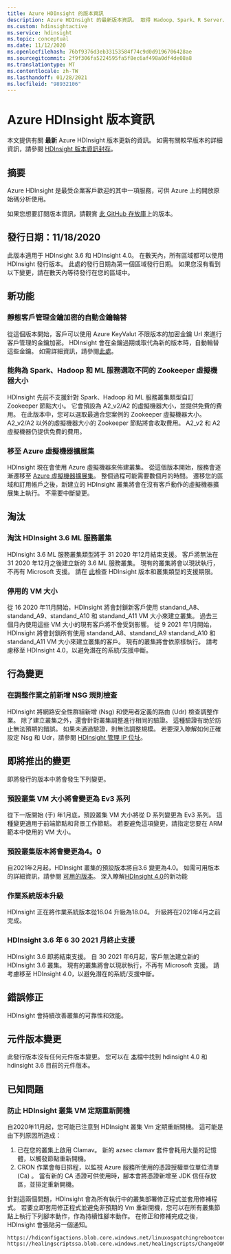 ```yaml
---
title: Azure HDInsight 的版本資訊
description: Azure HDInsight 的最新版本資訊。 取得 Hadoop、Spark、R Server、Hive 等的開發秘訣和詳細資料。
ms.custom: hdinsightactive
ms.service: hdinsight
ms.topic: conceptual
ms.date: 11/12/2020
ms.openlocfilehash: 76bf9376d3eb33153584f74c9d0d9196706428ae
ms.sourcegitcommit: 2f9f306fa5224595fa5f8ec6af498a0df4de08a8
ms.translationtype: MT
ms.contentlocale: zh-TW
ms.lasthandoff: 01/28/2021
ms.locfileid: "98932106"
---
```

# <a name="azure-hdinsight-release-notes"></a>Azure HDInsight 版本資訊

本文提供有關 **最新** Azure HDInsight 版本更新的資訊。 如需有關較早版本的詳細資訊，請參閱 [HDInsight 版本資訊封存](hdinsight-release-notes-archive.md)。

## <a name="summary"></a>摘要

Azure HDInsight 是最受企業客戶歡迎的其中一項服務，可供 Azure 上的開放原始碼分析使用。

如果您想要訂閱版本資訊，請觀賞 [此 GitHub 存放庫](https://github.com/hdinsight/release-notes/releases)上的版本。

## <a name="release-date-11182020"></a>發行日期：11/18/2020

此版本適用于 HDInsight 3.6 和 HDInsight 4.0。 在數天內，所有區域都可以使用 HDInsight 發行版本。 此處的發行日期為第一個區域發行日期。 如果您沒有看到以下變更，請在數天內等待發行在您的區域中。

## <a name="new-features"></a>新功能
### <a name="auto-key-rotation-for-customer-managed-key-encryption-at-rest"></a>靜態客戶管理金鑰加密的自動金鑰輪替
從這個版本開始，客戶可以使用 Azure KeyValut 不限版本的加密金鑰 Url 來進行客戶管理的金鑰加密。 HDInsight 會在金鑰過期或取代為新的版本時，自動輪替這些金鑰。 如需詳細資訊，請參閱[此處](./disk-encryption.md)。

### <a name="ability-to-select-different-zookeeper-virtual-machine-sizes-for-spark-hadoop-and-ml-services"></a>能夠為 Spark、Hadoop 和 ML 服務選取不同的 Zookeeper 虛擬機器大小
HDInsight 先前不支援針對 Spark、Hadoop 和 ML 服務叢集類型自訂 Zookeeper 節點大小。 它會預設為 A2_v2/A2 的虛擬機器大小，並提供免費的費用。 在此版本中，您可以選取最適合您案例的 Zookeeper 虛擬機器大小。 A2_v2/A2 以外的虛擬機器大小的 Zookeeper 節點將會收取費用。 A2_v2 和 A2 虛擬機器仍提供免費的費用。

### <a name="moving-to-azure-virtual-machine-scale-sets"></a>移至 Azure 虛擬機器擴展集
HDInsight 現在會使用 Azure 虛擬機器來佈建叢集。 從這個版本開始，服務會逐漸遷移至 [Azure 虛擬機器擴展集](../virtual-machine-scale-sets/overview.md)。 整個過程可能需要數個月的時間。 遷移您的區域和訂用帳戶之後，新建立的 HDInsight 叢集將會在沒有客戶動作的虛擬機器擴展集上執行。 不需要中斷變更。

## <a name="deprecation"></a>淘汰
### <a name="deprecation-of-hdinsight-36-ml-services-cluster"></a>淘汰 HDInsight 3.6 ML 服務叢集
HDInsight 3.6 ML 服務叢集類型將于 31 2020 年12月結束支援。 客戶將無法在 31 2020 年12月之後建立新的 3.6 ML 服務叢集。 現有的叢集將會以現狀執行，不再有 Microsoft 支援。 請在 [此](./hdinsight-component-versioning.md#available-versions)檢查 HDInsight 版本和叢集類型的支援期限。

### <a name="disabled-vm-sizes"></a>停用的 VM 大小
從 16 2020 年11月開始，HDInsight 將會封鎖新客戶使用 standand_A8、standand_A9、standand_A10 和 standand_A11 VM 大小來建立叢集。 過去三個月內使用這些 VM 大小的現有客戶將不會受到影響。 從 9 2021 年1月開始，HDInsight 將會封鎖所有使用 standand_A8、standand_A9 standand_A10 和 standand_A11 VM 大小來建立叢集的客戶。 現有的叢集將會依原樣執行。 請考慮移至 HDInsight 4.0，以避免潛在的系統/支援中斷。

## <a name="behavior-changes"></a>行為變更
### <a name="add-nsg-rule-checking-before-scaling-operation"></a>在調整作業之前新增 NSG 規則檢查
HDInsight 將網路安全性群組新增 (Nsg) 和使用者定義的路由 (Udr) 檢查調整作業。 除了建立叢集之外，還會針對叢集調整進行相同的驗證。 這種驗證有助於防止無法預期的錯誤。 如果未通過驗證，則無法調整規模。 若要深入瞭解如何正確設定 Nsg 和 Udr，請參閱 [HDInsight 管理 IP 位址](./hdinsight-management-ip-addresses.md)。

## <a name="upcoming-changes"></a>即將推出的變更
即將發行的版本中將會發生下列變更。

### <a name="default-cluster-vm-size-will-be-changed-to-ev3-family"></a>預設叢集 VM 大小將會變更為 Ev3 系列
從下一版開始 (于) 年1月底，預設叢集 VM 大小將從 D 系列變更為 Ev3 系列。 這種變更適用于前端節點和背景工作節點。 若要避免這項變更，請指定您要在 ARM 範本中使用的 VM 大小。

### <a name="default-cluster-version-will-be-changed-to-40"></a>預設叢集版本將會變更為4。0
自2021年2月起，HDInsight 叢集的預設版本將自3.6 變更為4.0。 如需可用版本的詳細資訊，請參閱 [可用的版本](./hdinsight-component-versioning.md#available-versions)。 深入瞭解[HDInsight 4.0](./hdinsight-version-release.md)的新功能

### <a name="os-version-upgrade"></a>作業系統版本升級
HDInsight 正在將作業系統版本從16.04 升級為18.04。 升級將在2021年4月之前完成。

### <a name="hdinsight-36-end-of-support-on-june-30-2021"></a>HDInsight 3.6 年 6 30 2021 月終止支援
HDInsight 3.6 即將結束支援。 自 30 2021 年6月起，客戶無法建立新的 HDInsight 3.6 叢集。 現有的叢集將會以現狀執行，不再有 Microsoft 支援。 請考慮移至 HDInsight 4.0，以避免潛在的系統/支援中斷。

## <a name="bug-fixes"></a>錯誤修正
HDInsight 會持續改善叢集的可靠性和效能。 

## <a name="component-version-change"></a>元件版本變更
此發行版本沒有任何元件版本變更。 您可以在 [本](./hdinsight-component-versioning.md)檔中找到 hdinsight 4.0 和 hdinsight 3.6 目前的元件版本。

## <a name="known-issues"></a>已知問題
### <a name="prevent-hdinsight-cluster-vms-from-rebooting-periodically"></a>防止 HDInsight 叢集 VM 定期重新開機

自2020年11月起，您可能已注意到 HDInsight 叢集 Vm 定期重新開機。 這可能是由下列原因所造成：

1.  已在您的叢集上啟用 Clamav。 新的 azsec clamav 套件會耗用大量的記憶體，以觸發節點重新開機。 
2.  CRON 作業會每日排程，以監視 Azure 服務所使用的憑證授權單位單位清單 (Ca) 。 當有新的 CA 憑證可供使用時，腳本會將憑證新增至 JDK 信任存放區，並排定重新開機。

針對這兩個問題，HDInsight 會為所有執行中的叢集部署修正程式並套用修補程式。 若要立即套用修正程式並避免非預期的 Vm 重新開機，您可以在所有叢集節點上執行下列腳本動作，作為持續性腳本動作。 在修正和修補完成之後，HDInsight 會張貼另一個通知。
```
https://hdiconfigactions.blob.core.windows.net/linuxospatchingrebootconfigv02/replace_cacert_script.sh
https://healingscriptssa.blob.core.windows.net/healingscripts/ChangeOOMPolicyAndApplyLatestConfigForClamav.sh
```